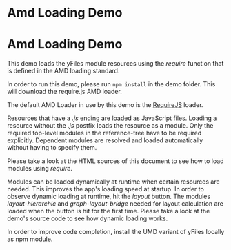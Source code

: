 <!--
 //////////////////////////////////////////////////////////////////////////////
 // @license
 // This file is part of yFiles for HTML 2.6.
 // Use is subject to license terms.
 //
 // Copyright (c) 2000-2023 by yWorks GmbH, Vor dem Kreuzberg 28,
 // 72070 Tuebingen, Germany. All rights reserved.
 //
 //////////////////////////////////////////////////////////////////////////////
-->
# Amd Loading Demo

# Amd Loading Demo

This demo loads the yFiles module resources using the _require_ function that is defined in the AMD loading standard.

In order to run this demo, please run `npm install` in the demo folder. This will download the require.js AMD loader.

The default AMD Loader in use by this demo is the [RequireJS](https://requirejs.org/) loader.

Resources that have a _.js_ ending are loaded as JavaScript files. Loading a resource without the _.js_ postfix loads the resource as a module. Only the required top-level modules in the reference-tree have to be required explicitly. Dependent modules are resolved and loaded automatically without having to specify them.

Please take a look at the HTML sources of this document to see how to load modules using _require_.

Modules can be loaded dynamically at runtime when certain resources are needed. This improves the app's loading speed at startup. In order to observe dynamic loading at runtime, hit the _layout_ button. The modules _layout-hierarchic_ and _graph-layout-bridge_ needed for layout calculation are loaded when the button is hit for the first time. Please take a look at the demo's source code to see how dynamic loading works.

In order to improve code completion, install the UMD variant of yFiles locally as npm module.
